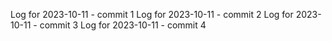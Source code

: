 Log for 2023-10-11 - commit 1
Log for 2023-10-11 - commit 2
Log for 2023-10-11 - commit 3
Log for 2023-10-11 - commit 4
